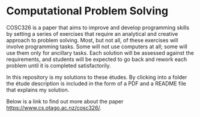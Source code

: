 # Computational Problem Solving

COSC326 is a paper that aims to improve and develop programming skills by setting a series of exercises that require an analytical and creative approach to problem solving. Most, but not all, of these exercises will involve programming tasks. Some will not use computers at all; some will use them only for ancillary tasks. Each solution will be assessed against the requirements, and students will be expected to go back and rework each problem until it is completed satisfactorily.

In this repository is my solutions to these études. By clicking into a folder the étude description is included in the form of a PDF and a README file that explains my solution.

Below is a link to find out more about the paper https://www.cs.otago.ac.nz/cosc326/.
